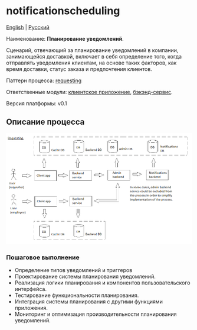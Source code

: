 # notificationscheduling

[English](notificationscheduling.md) | [Русский](notificationscheduling.ru.md)

Наименование: **Планирование уведомлений**.

Сценарий, отвечающий за планирование уведомлений в компании, занимающейся доставкой, включает в себя определение того, когда отправлять уведомления клиентам, на основе таких факторов, как время доставки, статус заказа и предпочтения клиентов.

Паттерн процесса: [requesting](../../processpatterns/requesting.ru.md)

Ответственные модули: [клиентское приложение](../../frontend/managerclient.md), [бэкэнд-сервис](../../backend/managerbackend.md).

Версия платформы: v0.1

## Описание процесса

![requesting_overall](../../img/processpatterns/requesting_overall.png)

### Пошаговое выполнение

- Определение типов уведомлений и триггеров
- Проектирование системы планирования уведомлений.
- Реализация логики планирования и компонентов пользовательского интерфейса.
- Тестирование функциональности планирования.
- Интеграция системы планирования с другими функциями приложения.
- Мониторинг и оптимизация производительности планирования уведомлений.
